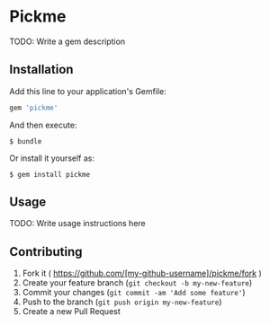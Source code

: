 # Pickme

TODO: Write a gem description

## Installation

Add this line to your application's Gemfile:

```ruby
gem 'pickme'
```

And then execute:

    $ bundle

Or install it yourself as:

    $ gem install pickme

## Usage

TODO: Write usage instructions here

## Contributing

1. Fork it ( https://github.com/[my-github-username]/pickme/fork )
2. Create your feature branch (`git checkout -b my-new-feature`)
3. Commit your changes (`git commit -am 'Add some feature'`)
4. Push to the branch (`git push origin my-new-feature`)
5. Create a new Pull Request
